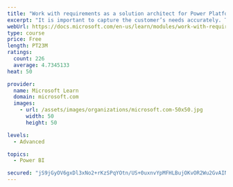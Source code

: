 ```yaml
---
title: "Work with requirements as a solution architect for Power Platform and Dynamics 365"
excerpt: "It is important to capture the customer’s needs accurately. This module explains how to capture requirements and identify functional and non-functional items."
webUrl: https://docs.microsoft.com/en-us/learn/modules/work-with-requirements/
type: course
price: Free
length: PT23M
ratings:
  count: 226
  average: 4.7345133
heat: 50

provider:
  name: Microsoft Learn
  domain: microsoft.com
  images:
    - url: /assets/images/organizations/microsoft.com-50x50.jpg
      width: 50
      height: 50

levels:
  - Advanced

topics:
  - Power BI

secured: "jS9jGyOV6gxDl3xNo2+rKzSPqYOtn/US+0uxnvYpMFHLBujOKvOR2Wu2GvAINampVU8vvRN055tM1DBaop8m0CJ12Kcosr1/WyA7NylOCGpo6wnoABgENAbsbPnNqFrZNwAvhqdRivnbnPEU4P5/11jOl4s6r2O+2tmI/StQdcs5GqQNX0p7M7A0Ymqwl196riuktrSQiZKityhFEKsywyfYEnpusWZl6D0HPQYUWjHtIYOcdaRP+UoGH/GG2fjTQsgjF3uvDV/1NRYBg58Xp+fZfJOc/CAq1aQkSB0xv481uI0CklzZsnZbHB5or1O/qO0iYqFr3fKx6eDmqZ/5+uSYflqvP3FXtL09fNnO+lchJ4StzpBbQ7jjh6e9RYfyqkAhnqFQuo/C0L19QTQoKw==;LXLj6Ia70e8Tu9YRmTmLEQ=="
---
```


